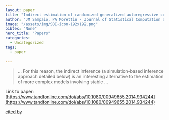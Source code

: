 ```yaml
---
layout: paper
title: "Indirect estimation of randomized generalized autoregressive conditional heteroskedastic models"
author: "JM Sampaio, PA Morettin - Journal of Statistical Computation and …, 2015 - Taylor & Francis"
image: "/assets/img/SBI-icon-192x192.png"
bibtex: "None"
hero_title: "Papers"
categories:
  - Uncategorized
tags:
  - paper

---
```

>… For this reason, the indirect inference (a simulation-based inference approach detailed below) is an interesting alternative to the estimation of more complex models involving stable …

Link to paper: [https://www.tandfonline.com/doi/abs/10.1080/00949655.2014.934244](https://www.tandfonline.com/doi/abs/10.1080/00949655.2014.934244)

[cited by](https://scholar.google.com/scholar?cites=2049161056120254234&as_sdt=2005&sciodt=0,5&hl=en&num=20)
